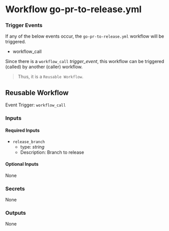 # Workflow go-pr-to-release.yml

### Trigger Events

If any of the below events occur, the `go-pr-to-release.yml` workflow will be triggered.

- workflow_call

Since there is a `workflow_call` _trigger_event_, this workflow can be triggered (called) by another (caller) workflow.
> Thus, it is a `Reusable Workflow`.


## Reusable Workflow

Event Trigger: `workflow_call`

### Inputs

#### Required Inputs

- `release_branch`
    - type: _string_
    - Description: Branch to release

#### Optional Inputs

None

### Secrets

None

### Outputs

None
